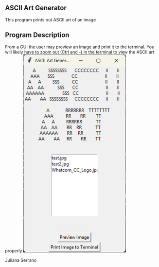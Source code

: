 ## ASCII Art Generator

This program prints out ASCII art of an image

## Program Description

From a GUI the user may preview an image and print it to the terminal. You will likely have to zoom out (Ctrl and -) in the terminal to view the ASCII art properly <img title="GUI" alt="GUI Photo" src="GUI_example.png">

Juliana Serrano